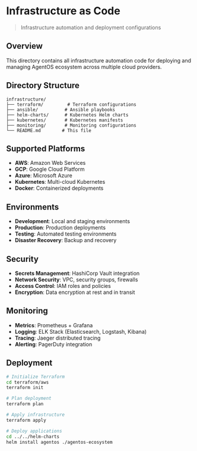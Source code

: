# Infrastructure as Code

> Infrastructure automation and deployment configurations

## Overview

This directory contains all infrastructure automation code for deploying and managing AgentOS ecosystem across multiple cloud providers.

## Directory Structure

```
infrastructure/
├── terraform/         # Terraform configurations
├── ansible/          # Ansible playbooks
├── helm-charts/      # Kubernetes Helm charts
├── kubernetes/       # Kubernetes manifests
├── monitoring/       # Monitoring configurations
└── README.md        # This file
```

## Supported Platforms

- **AWS**: Amazon Web Services
- **GCP**: Google Cloud Platform
- **Azure**: Microsoft Azure
- **Kubernetes**: Multi-cloud Kubernetes
- **Docker**: Containerized deployments

## Environments

- **Development**: Local and staging environments
- **Production**: Production deployments
- **Testing**: Automated testing environments
- **Disaster Recovery**: Backup and recovery

## Security

- **Secrets Management**: HashiCorp Vault integration
- **Network Security**: VPC, security groups, firewalls
- **Access Control**: IAM roles and policies
- **Encryption**: Data encryption at rest and in transit

## Monitoring

- **Metrics**: Prometheus + Grafana
- **Logging**: ELK Stack (Elasticsearch, Logstash, Kibana)
- **Tracing**: Jaeger distributed tracing
- **Alerting**: PagerDuty integration

## Deployment

```bash
# Initialize Terraform
cd terraform/aws
terraform init

# Plan deployment
terraform plan

# Apply infrastructure
terraform apply

# Deploy applications
cd ../../helm-charts
helm install agentos ./agentos-ecosystem
```